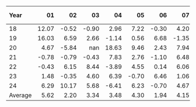 | Year    |               01   |               02   |               03   |               04   |               05   |               06   |               07   |               08   |               09   |               10   |               11   |               12   |     Average ,     |
|:--------|-------------------:|-------------------:|-------------------:|-------------------:|-------------------:|-------------------:|-------------------:|-------------------:|-------------------:|-------------------:|-------------------:|-------------------:|------------------:|
| 18      |              12.07 |              -0.52 |              -0.90 |               2.96 |               7.22 |              -0.30 |               4.20 |               3.87 |               2.60 |              -4.96 |               6.96 |              -2.14 |              2.59 |
| 19      |              16.03 |               6.59 |               2.66 |              -1.14 |               0.56 |               6.68 |              -1.35 |               5.80 |              -0.45 |              -0.81 |               4.93 |              -0.36 |              3.26 |
| 20      |               4.67 |              -5.84 |             nan    |              18.63 |               9.46 |               2.43 |               7.94 |               1.12 |              -4.70 |              -3.18 |               9.84 |               5.82 |              4.20 |
| 21      |              -0.78 |              -0.79 |              -0.43 |               7.83 |               2.76 |              -1.10 |               6.48 |               3.57 |              -0.20 |               7.98 |              -0.98 |               5.93 |              2.52 |
| 22      |              -0.43 |               6.15 |               8.44 |              -3.89 |               4.55 |               0.14 |               6.06 |               9.11 |              -1.40 |              17.93 |               0.58 |              -2.09 |              3.76 |
| 23      |               1.48 |              -0.35 |               4.60 |               6.39 |              -0.70 |               6.46 |               1.06 |              -0.59 |              -5.00 |               1.26 |              18.95 |              11.64 |              3.77 |
| 24      |               6.29 |              10.17 |               5.68 |              -6.41 |               6.23 |              -0.70 |               4.67 |               1.84 |               0.88 |               2.32 |             nan    |             nan    |              3.10 |
| Average |               5.62 |               2.20 |               3.34 |               3.48 |               4.30 |               1.94 |               4.15 |               3.53 |              -1.18 |               2.93 |               6.71 |               3.13 |              3.31 |